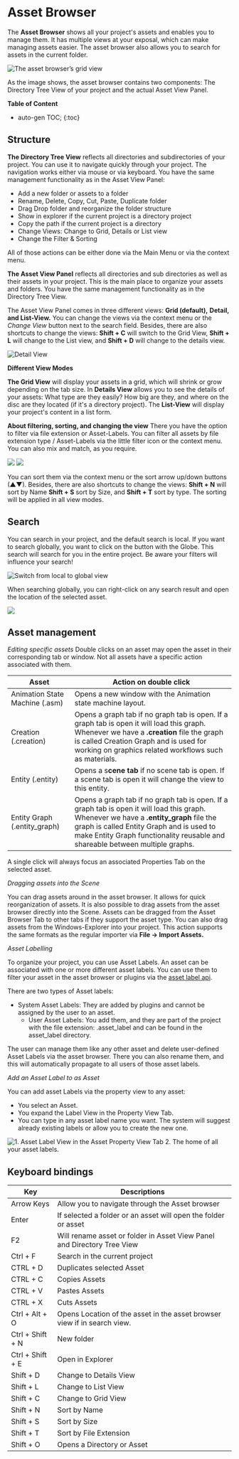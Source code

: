 # Asset Browser

The **Asset Browser** shows all your project's assets and enables you to manage them. It has multiple views at your exposal, which can make managing assets easier. The asset browser also allows you to search for assets in the current folder.

![The asset browser’s grid view](https://paper-attachments.dropbox.com/s_688CFE67758A45D845E788E6DA05448A2BCF730C2B07FEF2D06AB18D2C46F736_1625429028821_image.png)

As the image shows, the asset browser contains two components: The Directory Tree View of your project and the actual Asset View Panel.

**Table of Content**

* auto-gen TOC;
{:toc}


## Structure

**The Directory Tree View** reflects all directories and subdirectories of your project. You can use it to navigate quickly through your project. The navigation works either via mouse or via keyboard. You have the same management functionality as in the Asset View Panel:


- Add a new folder or assets to a folder
- Rename, Delete, Copy, Cut, Paste, Duplicate folder
- Drag Drop folder and reorganize the folder structure
- Show in explorer if the current project is a directory project
- Copy the path if the current project is a directory
- Change Views: Change to Grid, Details or List view
- Change the Filter & Sorting

All of those actions can be either done via the Main Menu or via the context menu.

**The Asset View Panel** reflects all directories and sub directories as well as their assets in your project. This is the main place to organize your assets and folders. You have the same management functionality as in the Directory Tree View.

The Asset View Panel comes in three different views: **Grid (default),** **Detail, and List-View.**  You can change the views via the context menu or the *Change View* button next to the search field. Besides, there are also shortcuts to change the views: **Shift + C** will switch to the Grid View, **Shift + L** will change to the List view, and **Shift + D** will change to the details view. 

![Detail View](https://paper-attachments.dropbox.com/s_688CFE67758A45D845E788E6DA05448A2BCF730C2B07FEF2D06AB18D2C46F736_1625429106698_image.png)

**Different View Modes**

**The Grid View** will display your assets in a grid, which will shrink or grow depending on the tab size. In **Details View** allows you to see the details of your assets: What type are they easily? How big are they, and where on the disc are they located (if it's a directory project). The **List-View** will display your project's content in a list form.

**About filtering, sorting, and changing the view**
There you have the option to filter via file extension or Asset-Labels. You can filter all assets by file extension type / Asset-Labels via the little filter icon or the context menu. You can also mix and match, as you require.

![](https://paper-attachments.dropbox.com/s_688CFE67758A45D845E788E6DA05448A2BCF730C2B07FEF2D06AB18D2C46F736_1625429197285_image.png)
![](https://paper-attachments.dropbox.com/s_688CFE67758A45D845E788E6DA05448A2BCF730C2B07FEF2D06AB18D2C46F736_1625429212614_image.png)


You can sort them via the context menu or the sort arrow up/down buttons (▲▼). Besides, there are also shortcuts to change the views: **Shift + N** will sort by Name **Shift + S** sort by Size, and **Shift + T** sort by type. The sorting will be applied in all view modes.

## Search

You can search in your project, and the default search is local. If you want to search globally, you want to click on the button with the Globe. This search will search for you in the entire project. Be aware your filters will influence your search!

![Switch from local to global view](https://paper-attachments.dropbox.com/s_688CFE67758A45D845E788E6DA05448A2BCF730C2B07FEF2D06AB18D2C46F736_1625430508007_image.png)


When searching globally, you can right-click on any search result and open the location of the selected asset.

![](https://paper-attachments.dropbox.com/s_688CFE67758A45D845E788E6DA05448A2BCF730C2B07FEF2D06AB18D2C46F736_1625430660296_image.png)

## Asset management

*Editing specific assets*
Double clicks on an asset may open the asset in their corresponding tab or window. Not all assets have a specific action associated with them. 

| Asset                          | Action on double click                                       |
| ------------------------------ | ------------------------------------------------------------ |
| Animation State Machine (.asm) | Opens a new window with the Animation state machine layout.  |
| Creation (.creation)           | Opens a graph tab if no graph tab is open. If a graph tab is open it will load this graph. Whenever we have a **.creation** file the graph is called Creation Graph and is used for working on graphics related workflows such as materials. |
| Entity (.entity)               | Opens a s**cene tab** if no scene tab is open. If a scene tab is open it will change the view to this entity. |
| Entity Graph (.entity_graph)   | Opens a graph tab if no graph tab is open. If a graph tab is open it will load this graph. Whenever we have a **.entity_graph** file the graph is called Entity Graph and is used to make Entity Graph functionality reusable and shareable between multiple graphs. |

A single click will always focus an associated Properties Tab on the selected asset.

*Dragging assets into the Scene*

You can drag assets around in the asset browser. It allows for quick reorganization of assets. It is also possible to drag assets from the asset browser directly into the Scene. Assets can be dragged from the Asset Browser Tab to other tabs if they support the asset type.
You can also drag assets from the Windows-Explorer into your project. This action supports the same formats as the regular importer via **File → Import Assets.** 

*Asset Labelling*

To organize your project, you can use Asset Labels. An asset can be associated with one or more different asset labels. You can use them to filter your asset in the asset browser or plugins via the [asset label api]({{docs}}plugins/editor_views/asset_label.h.html#structtm_asset_label_api).

There are two types of Asset labels: 

- System Asset Labels: They are added by plugins and cannot be assigned by the user to an asset.
  - User Asset Labels: You add them, and they are part of the project with the file extension: .asset_label and can be found in the asset_label directory.

The user can manage them like any other asset and delete user-defined Asset Labels via the asset browser. There you can also rename them, and this will automatically propagate to all users of those asset labels.

*Add an Asset Label to as Asset* 

You can add asset Labels via the property view to any asset:

- You select an Asset.
- You expand the Label View in the Property View Tab.
- You can type in any asset label name you want. The system will suggest already existing labels or allow you to create the new one.


![1. Asset Label View in the Asset Property View Tab 2. The home of all your asset labels.](https://paper-attachments.dropbox.com/s_688CFE67758A45D845E788E6DA05448A2BCF730C2B07FEF2D06AB18D2C46F736_1625429529838_image.png)


## Keyboard bindings

| Key              | Descriptions                                                 |
| ---------------- | ------------------------------------------------------------ |
| Arrow Keys       | Allow you to navigate through the Asset browser              |
| Enter            | If selected a folder or an asset will open the folder or asset |
| F2               | Will rename asset or folder in Asset View Panel and Directory Tree View |
| Ctrl + F         | Search in the current project                                |
| CTRL + D         | Duplicates selected Asset                                    |
| CTRL + C         | Copies Assets                                                |
| CTRL + V         | Pastes Assets                                                |
| CTRL + X         | Cuts Assets                                                  |
| Ctrl + Alt + O   | Opens Location of the asset in the asset browser view if in search view. |
| Ctrl + Shift + N | New folder                                                   |
| Ctrl + Shift + E | Open in Explorer                                             |
| Shift + D        | Change to Details View                                       |
| Shift + L        | Change to List View                                          |
| Shift + C        | Change to Grid View                                          |
| Shift + N        | Sort by Name                                                 |
| Shift + S        | Sort by Size                                                 |
| Shift + T        | Sort by File Extension                                       |
| Shift + O        | Opens a Directory or Asset                                   |

